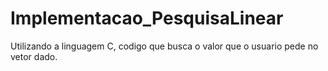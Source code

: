 # Implementacao_PesquisaLinear
Utilizando a linguagem C, codigo que busca o valor que o usuario pede no vetor dado.

